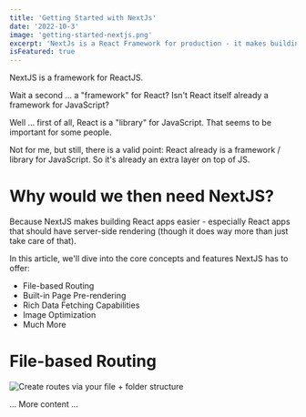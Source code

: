 ```yaml
---
title: 'Getting Started with NextJs'
date: '2022-10-3'
image: 'getting-started-nextjs.png'
excerpt: 'NextJs is a React Framework for production - it makes building fullstack React apps and sites a breeze and ships with built-in SSR.'
isFeatured: true
---
```


NextJS is a framework for ReactJS.

Wait a second ... a "framework" for React? Isn't React itself already a framework for JavaScript?

Well ... first of all, React is a "library" for JavaScript. That seems to be important for some people.

Not for me, but still, there is a valid point: React already is a framework / library for JavaScript. So it's already an extra layer on top of JS.

# Why would we then need NextJS?

Because NextJS makes building React apps easier - especially React apps that should have server-side rendering (though it does way more than just take care of that).

In this article, we'll dive into the core concepts and features NextJS has to offer:

- File-based Routing
- Built-in Page Pre-rendering
- Rich Data Fetching Capabilities
- Image Optimization
- Much More

# File-based Routing

![Create routes via your file + folder structure](getting-started-nextjs.png)

... More content ...
